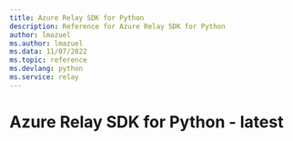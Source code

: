 ```yaml
---
title: Azure Relay SDK for Python
description: Reference for Azure Relay SDK for Python
author: lmazuel
ms.author: lmazuel
ms.data: 11/07/2022
ms.topic: reference
ms.devlang: python
ms.service: relay
---
```

# Azure Relay SDK for Python - latest

